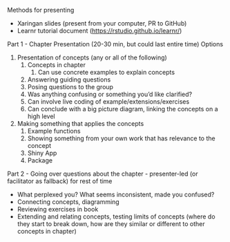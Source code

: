 Methods for presenting
- Xaringan slides (present from your computer, PR to GitHub) 
- Learnr tutorial document (https://rstudio.github.io/learnr/) 

Part 1 - Chapter Presentation (20-30 min, but could last entire time)
Options
1. Presentation of concepts (any or all of the following)
    1. Concepts in chapter
        1. Can use concrete examples to explain concepts 
    2. Answering guiding questions
    3. Posing questions to the group
    4. Was anything confusing or something you’d like clarified?
    5. Can involve live coding of example/extensions/exercises 
    6. Can conclude with a big picture diagram, linking the concepts on a high level
2. Making something that applies the concepts
    1. Example functions
    2. Showing something from your own work that has relevance to the concept
    3. Shiny App
    4. Package
  

Part 2 - Going over questions about the chapter - presenter-led (or facilitator as fallback) for rest of time
- What perplexed you? What seems inconsistent, made you confused? 
- Connecting concepts, diagramming 
- Reviewing exercises in book 
- Extending and relating concepts, testing limits of concepts (where do they start to break down, how are they similar or different to other concepts in chapter)
